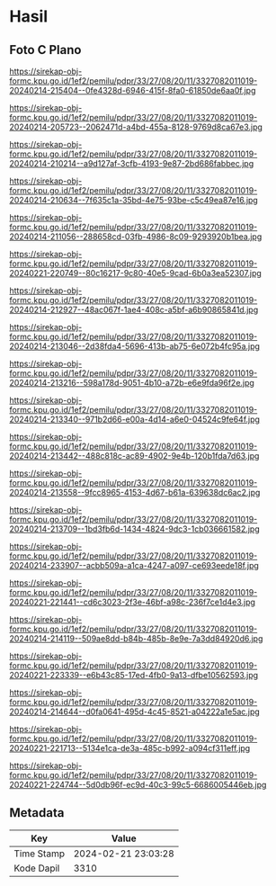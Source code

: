 # Hasil

## Foto C Plano

https://sirekap-obj-formc.kpu.go.id/1ef2/pemilu/pdpr/33/27/08/20/11/3327082011019-20240214-215404--0fe4328d-6946-415f-8fa0-61850de6aa0f.jpg

https://sirekap-obj-formc.kpu.go.id/1ef2/pemilu/pdpr/33/27/08/20/11/3327082011019-20240214-205723--2062471d-a4bd-455a-8128-9769d8ca67e3.jpg

https://sirekap-obj-formc.kpu.go.id/1ef2/pemilu/pdpr/33/27/08/20/11/3327082011019-20240214-210214--a9d127af-3cfb-4193-9e87-2bd686fabbec.jpg

https://sirekap-obj-formc.kpu.go.id/1ef2/pemilu/pdpr/33/27/08/20/11/3327082011019-20240214-210634--7f635c1a-35bd-4e75-93be-c5c49ea87e16.jpg

https://sirekap-obj-formc.kpu.go.id/1ef2/pemilu/pdpr/33/27/08/20/11/3327082011019-20240214-211056--288658cd-03fb-4986-8c09-9293920b1bea.jpg

https://sirekap-obj-formc.kpu.go.id/1ef2/pemilu/pdpr/33/27/08/20/11/3327082011019-20240221-220749--80c16217-9c80-40e5-9cad-6b0a3ea52307.jpg

https://sirekap-obj-formc.kpu.go.id/1ef2/pemilu/pdpr/33/27/08/20/11/3327082011019-20240214-212927--48ac067f-1ae4-408c-a5bf-a6b90865841d.jpg

https://sirekap-obj-formc.kpu.go.id/1ef2/pemilu/pdpr/33/27/08/20/11/3327082011019-20240214-213046--2d38fda4-5696-413b-ab75-6e072b4fc95a.jpg

https://sirekap-obj-formc.kpu.go.id/1ef2/pemilu/pdpr/33/27/08/20/11/3327082011019-20240214-213216--598a178d-9051-4b10-a72b-e6e9fda96f2e.jpg

https://sirekap-obj-formc.kpu.go.id/1ef2/pemilu/pdpr/33/27/08/20/11/3327082011019-20240214-213340--971b2d66-e00a-4d14-a6e0-04524c9fe64f.jpg

https://sirekap-obj-formc.kpu.go.id/1ef2/pemilu/pdpr/33/27/08/20/11/3327082011019-20240214-213442--488c818c-ac89-4902-9e4b-120b1fda7d63.jpg

https://sirekap-obj-formc.kpu.go.id/1ef2/pemilu/pdpr/33/27/08/20/11/3327082011019-20240214-213558--9fcc8965-4153-4d67-b61a-639638dc6ac2.jpg

https://sirekap-obj-formc.kpu.go.id/1ef2/pemilu/pdpr/33/27/08/20/11/3327082011019-20240214-213709--1bd3fb6d-1434-4824-9dc3-1cb036661582.jpg

https://sirekap-obj-formc.kpu.go.id/1ef2/pemilu/pdpr/33/27/08/20/11/3327082011019-20240214-233907--acbb509a-a1ca-4247-a097-ce693eede18f.jpg

https://sirekap-obj-formc.kpu.go.id/1ef2/pemilu/pdpr/33/27/08/20/11/3327082011019-20240221-221441--cd6c3023-2f3e-46bf-a98c-236f7ce1d4e3.jpg

https://sirekap-obj-formc.kpu.go.id/1ef2/pemilu/pdpr/33/27/08/20/11/3327082011019-20240214-214119--509ae8dd-b84b-485b-8e9e-7a3dd84920d6.jpg

https://sirekap-obj-formc.kpu.go.id/1ef2/pemilu/pdpr/33/27/08/20/11/3327082011019-20240221-223339--e6b43c85-17ed-4fb0-9a13-dfbe10562593.jpg

https://sirekap-obj-formc.kpu.go.id/1ef2/pemilu/pdpr/33/27/08/20/11/3327082011019-20240214-214644--d0fa0641-495d-4c45-8521-a04222a1e5ac.jpg

https://sirekap-obj-formc.kpu.go.id/1ef2/pemilu/pdpr/33/27/08/20/11/3327082011019-20240221-221713--5134e1ca-de3a-485c-b992-a094cf311eff.jpg

https://sirekap-obj-formc.kpu.go.id/1ef2/pemilu/pdpr/33/27/08/20/11/3327082011019-20240221-224744--5d0db96f-ec9d-40c3-99c5-6686005446eb.jpg


## Metadata

| Key        | Value               |
| ---------- | ------------------- |
| Time Stamp | 2024-02-21 23:03:28 |
| Kode Dapil | 3310                |



